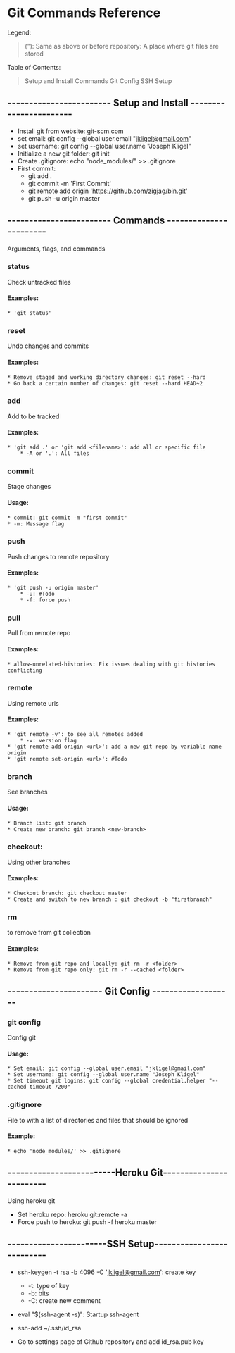 # Git Commands Reference
Legend:
>("): Same as above or before
>repository: A place where git files are stored

Table of Contents:
> Setup and Install
> Commands
> Git Config
> SSH Setup

## ------------------------ Setup and Install -----------------------

* Install git from website: git-scm.com
* set email: git config --global user.email "jkligel@gmail.com"
* set username: git config --global user.name "Joseph Kligel"
* Initialize a new git folder: git init
* Create .gitignore: echo "node_modules/" >> .gitignore
* First commit: 
	* git add .
	* git commit -m 'First Commit'
	* git remote add origin 'https://github.com/zigjag/bin.git'
	* git push -u origin master 

## ------------------------ Commands -----------------------
Arguments, flags, and commands

### status
Check untracked files
#### Examples:
	* 'git status'

### reset
Undo changes and commits
#### Examples:
	* Remove staged and working directory changes: git reset --hard
	* Go back a certain number of changes: git reset --hard HEAD~2

### add
Add to be tracked	
#### Examples:
	* 'git add .' or 'git add <filename>': add all or specific file
		* -A or '.': All files
	
### commit
Stage changes
#### Usage:
	* commit: git commit -m "first commit"
	* -m: Message flag

### push
Push changes to remote repository
#### Examples:
	* 'git push -u origin master'
		* -u: #Todo
		* -f: force push

### pull
Pull from remote repo
#### Examples:
	* allow-unrelated-histories: Fix issues dealing with git histories conflicting

### remote
Using remote urls
#### Examples:
	* 'git remote -v': to see all remotes added
		* -v: version flag
	* 'git remote add origin <url>': add a new git repo by variable name origin
	* 'git remote set-origin <url>': #Todo

### branch
See branches
#### Usage:
	* Branch list: git branch
	* Create new branch: git branch <new-branch>

### checkout:	
Using other branches
#### Examples:
	* Checkout branch: git checkout master
	* Create and switch to new branch : git checkout -b "firstbranch"

### rm	
to remove from git collection
#### Examples:
	* Remove from git repo and locally: git rm -r <folder>
	* Remove from git repo only: git rm -r --cached <folder>

## ---------------------- Git Config -------------------

### git config
Config git
#### Usage:
	* Set email: git config --global user.email "jkligel@gmail.com"
	* Set username: git config --global user.name "Joseph Kligel"
	* Set timeout git logins: git config --global credential.helper "--cached timeout 7200"

### .gitignore
File to with a list of directories and files that should be ignored
#### Example:
	* echo 'node_modules/' >> .gitignore

## -------------------------Heroku Git------------------------
Using heroku git

* Set heroku repo: heroku git:remote -a <project>
* Force push to heroku: git push -f heroku master

## -----------------------SSH Setup--------------------------

* ssh-keygen -t rsa -b 4096 -C 'jkligel@gmail.com': create key
	* -t: type of key
	* -b: bits
	* -C: create new comment

* eval "$(ssh-agent -s)": Startup ssh-agent
* ssh-add ~/.ssh/id_rsa
* Go to settings page of Github repository and add id_rsa.pub key  

